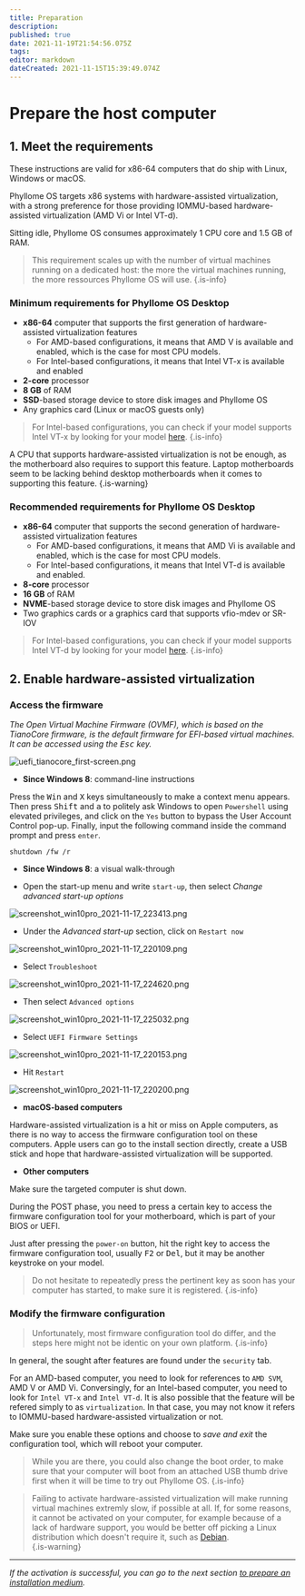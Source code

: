 ```yaml
---
title: Preparation
description: 
published: true
date: 2021-11-19T21:54:56.075Z
tags: 
editor: markdown
dateCreated: 2021-11-15T15:39:49.074Z
---
```


# Prepare the host computer

## 1. Meet the requirements

These instructions are valid for x86-64 computers that do ship with Linux, Windows or macOS.

Phyllome OS targets x86 systems with hardware-assisted virtualization, with a strong preference for those providing IOMMU-based hardware-assisted virtualization (AMD Vi or Intel VT-d).

Sitting idle, Phyllome OS consumes approximately 1 CPU core and 1.5 GB of RAM. 

> This requirement scales up with the number of virtual machines running on a dedicated host: the more the virtual machines running, the more ressources Phyllome OS will use.
{.is-info}

### Minimum requirements for Phyllome OS Desktop

* **x86-64** computer that supports the first generation of hardware-assisted virtualization features
    * For AMD-based configurations, it means that AMD V is available and enabled, which is the case for most CPU models.
    * For Intel-based configurations, it means that Intel VT-x is available and enabled
* **2-core** processor
* **8 GB** of RAM
* **SSD**-based storage device to store disk images and Phyllome OS
* Any graphics card (Linux or macOS guests only)

> For Intel-based configurations, you can check if your model supports Intel VT-x by looking for your model [here](https://ark.intel.com/content/www/us/en/ark/search/featurefilter.html?productType=873&2_VTX=true).
{.is-info}

A CPU that supports hardware-assisted virtualization is not be enough, as the motherboard also requires to support this feature. Laptop motherboards seem to be lacking behind desktop motherboards when it comes to supporting this feature. 
{.is-warning}

### Recommended requirements for Phyllome OS Desktop

* **x86-64** computer that supports the second generation of hardware-assisted virtualization features
    * For AMD-based configurations, it means that AMD Vi is available and enabled, which is the case for most CPU models.
    * For Intel-based configurations, it means that Intel VT-d is available and enabled.
* **8-core** processor
* **16 GB** of RAM
* **NVME**-based storage device to store disk images and Phyllome OS
* Two graphics cards or a graphics card that supports vfio-mdev or SR-IOV

> For Intel-based configurations, you can check if your model supports Intel VT-d by looking for your model [here](https://ark.intel.com/content/www/us/en/ark/search/featurefilter.html?productType=873&0_VTD=True).
{.is-info}

## 2. Enable hardware-assisted virtualization

### Access the firmware

*The Open Virtual Machine Firmware (OVMF), which is based on the TianoCore firmware, is the default firmware for EFI-based virtual machines. It can be accessed using the <kbd>Esc</kbd> key.*

![uefi_tianocore_first-screen.png](/uefi_tianocore_first-screen.png)

* **Since Windows 8**: command-line instructions

Press the <kbd>Win</kbd> and <kbd>X</kbd> keys simultaneously to make a context menu appears. Then press <kbd>Shift</kbd> and <kbd>a</kbd> to politely ask Windows to open `Powershell` using elevated privileges, and click on the `Yes` button to bypass the User Account Control pop-up. Finally, input the following command inside the command prompt and press `enter`.

```
shutdown /fw /r
``` 
* **Since Windows 8**: a visual walk-through

* Open the start-up menu and write `start-up`, then select *Change advanced start-up options*

![screenshot_win10pro_2021-11-17_223413.png](/windows-access-firmware/screenshot_win10pro_2021-11-17_223413.png)

* Under the *Advanced start-up* section, click on `Restart now` 

![screenshot_win10pro_2021-11-17_220109.png](/windows-access-firmware/screenshot_win10pro_2021-11-17_220109.png)

* Select `Troubleshoot`

![screenshot_win10pro_2021-11-17_224620.png](/windows-access-firmware/screenshot_win10pro_2021-11-17_224620.png)
	
* Then select `Advanced options`

![screenshot_win10pro_2021-11-17_225032.png](/windows-access-firmware/screenshot_win10pro_2021-11-17_225032.png)

* Select `UEFI Firmware Settings`

![screenshot_win10pro_2021-11-17_220153.png](/windows-access-firmware/screenshot_win10pro_2021-11-17_220153.png)

* Hit `Restart`

![screenshot_win10pro_2021-11-17_220200.png](/windows-access-firmware/screenshot_win10pro_2021-11-17_220200.png)

* **macOS-based computers**

Hardware-assisted virtualization is a hit or miss on Apple computers, as there is no way to access the firmware configuration tool on these computers. Apple users can go to the install section directly, create a USB stick and hope that hardware-assisted virtualization will be supported. 

* **Other computers**

Make sure the targeted computer is shut down.  

During the POST phase, you need to press a certain key to access the firmware configuration tool for your motherboard, which is part of your BIOS or UEFI. 

Just after pressing the `power-on` button, hit the right key to access the firmware configuration tool, usually <kbd>F2</kbd> or <kbd>Del</kbd>, but it may be another keystroke on your model.

> Do not hesitate to repeatedly press the pertinent key as soon has your computer has started, to make sure it is registered.
{.is-info}

### Modify the firmware configuration

> Unfortunately, most firmware configuration tool do differ, and the steps here might not be identic on your own platform.
{.is-info}

In general, the sought after features are found under the `security` tab.

For an AMD-based computer, you need to look for references to `AMD SVM`, AMD V or AMD Vi. Conversingly, for an Intel-based computer, you need to look for `Intel VT-x` and `Intel VT-d`. It is also possible that the feature will be refered simply to as `virtualization`. In that case, you may not know it refers to IOMMU-based hardware-assisted virtualization or not.

Make sure you enable these options and choose to *save and exit* the configuration tool, which will reboot your computer.

> While you are there, you could also change the boot order, to make sure that your computer will boot from an attached USB thumb drive first when it will be time to try out Phyllome OS.
{.is-info}

> Failing to activate hardware-assisted virtualization will make running virtual machines extremly slow, if possible at all. If, for some reasons, it cannot be activated on your computer, for example because of a lack of hardware support, you would be better off picking a Linux distribution which doesn't require it, such as [Debian](https://www.debian.org/distrib/).   
{.is-warning}

---

*If the activation is successful, you can go to the next section [to prepare an installation medium](https://wiki.phyllo.me/deploy/medium).*